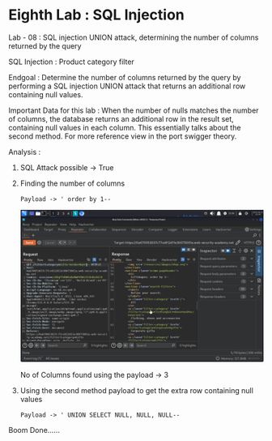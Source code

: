 # Eighth Lab : SQL Injection

Lab - 08 : SQL injection UNION attack, determining the number of columns returned by the query

SQL Injection : Product category filter

Endgoal : Determine the number of columns returned by the query by performing a SQL injection UNION attack that returns an additional row containing null values.

Important Data for this lab : When the number of nulls matches the number of columns, the database returns an additional row in the result set, containing null values in each column. This essentially talks about the second method. For more reference view in the port swigger theory.

Analysis : 

1. SQL Attack possible → True
2. Finding the number of columns 
    
    ```
    Payload -> ' order by 1--
    ```
    
    ![vmplayer_GBmnbiriKz.png](Eighth%20Lab%20SQL%20Injection%2021a3c5d54c7680b1affedc3dfc95c6ce/vmplayer_GBmnbiriKz.png)
    
    No of Columns found using the payload → 3
    
3. Using the second method payload to get the extra row containing null values
    
    ```
    Payload -> ' UNION SELECT NULL, NULL, NULL--
    ```
    

Boom Done……